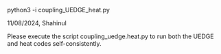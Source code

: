 python3 -i coupling_UEDGE_heat.py


11/08/2024, Shahinul

Please execute the script coupling_uedge.heat.py to run both the UEDGE and heat codes self-consistently. 
